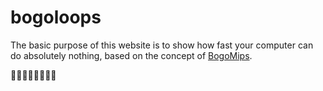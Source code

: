 # bogoloops
The basic purpose of this website is to show how fast your computer can do absolutely nothing, based on the concept of [BogoMips](https://en.wikipedia.org/wiki/BogoMips). 

🤔🤔🤔🤔🤔🤔🤔🤔
